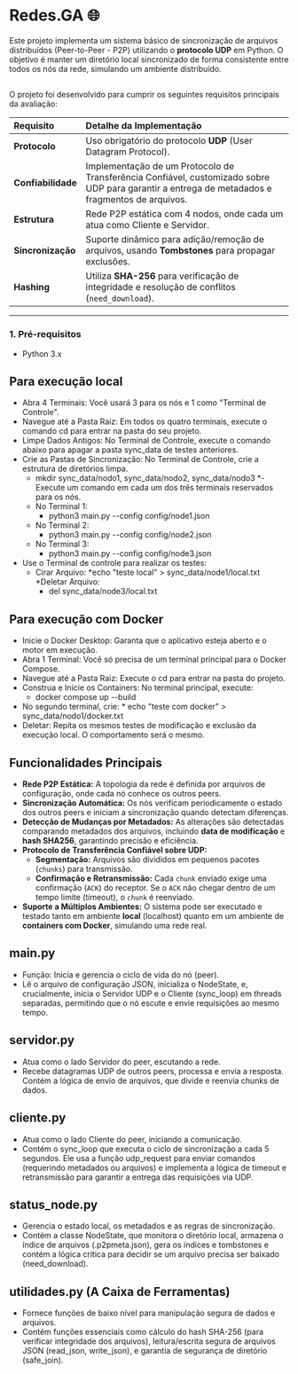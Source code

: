 # Redes.GA 🌐

Este projeto implementa um sistema básico de sincronização de arquivos distribuídos (Peer-to-Peer - P2P) utilizando o **protocolo UDP** em Python. O objetivo é manter um diretório local sincronizado de forma consistente entre todos os nós da rede, simulando um ambiente distribuído.

## 

O projeto foi desenvolvido para cumprir os seguintes requisitos principais da avaliação:

| Requisito | Detalhe da Implementação |
| :--- | :--- |
| **Protocolo** | Uso obrigatório do protocolo **UDP** (User Datagram Protocol). |
| **Confiabilidade** | Implementação de um Protocolo de Transferência Confiável, customizado sobre UDP para garantir a entrega de metadados e fragmentos de arquivos. |
| **Estrutura** | Rede P2P estática com 4 nodos, onde cada um atua como Cliente e Servidor. |
| **Sincronização** | Suporte dinâmico para adição/remoção de arquivos, usando **Tombstones** para propagar exclusões. |
| **Hashing** | Utiliza **SHA-256** para verificação de integridade e resolução de conflitos (`need_download`). |

---

### 1. Pré-requisitos
* Python 3.x
## Para execução local 
* Abra 4 Terminais: Você usará 3 para os nós e 1 como "Terminal de Controle".
* Navegue até a Pasta Raiz: Em todos os quatro terminais, execute o comando cd para entrar na pasta do seu projeto.
* Limpe Dados Antigos: No Terminal de Controle, execute o comando abaixo para apagar a pasta sync_data de testes anteriores.
* Crie as Pastas de Sincronização: No Terminal de Controle, crie a estrutura de diretórios limpa.
   * mkdir sync_data/nodo1, sync_data/nodo2, sync_data/nodo3
*-Execute um comando em cada um dos três terminais reservados para os nós.
  * No Terminal 1:
      * python3 main.py --config config/node1.json
  * No Terminal 2:
      * python3 main.py --config config/node2.json
  * No Terminal 3:
      * python3 main.py --config config/node3.json
* Use o Terminal de controle para realizar os testes:
   * Cirar Arquivo:
        *echo "teste local" > sync_data/node1/local.txt
    *Deletar Arquivo:
        * del sync_data/node3/local.txt

## Para execução com Docker
* Inicie o Docker Desktop: Garanta que o aplicativo esteja aberto e o motor em execução.
* Abra 1 Terminal: Você só precisa de um terminal principal para o Docker Compose.
* Navegue até a Pasta Raiz: Execute o cd para entrar na pasta do projeto.
* Construa e Inicie os Containers: No terminal principal, execute:
    * docker compose up --build
* No segundo terminal, crie:
       * echo "teste com docker" > sync_data/nodo1/docker.txt
* Deletar: Repita os mesmos testes de modificação e exclusão da execução local. O comportamento será o mesmo.
## Funcionalidades Principais

-   **Rede P2P Estática:** A topologia da rede é definida por arquivos de configuração, onde cada nó conhece os outros peers.
-   **Sincronização Automática:** Os nós verificam periodicamente o estado dos outros peers e iniciam a sincronização quando detectam diferenças.
-   **Detecção de Mudanças por Metadados:** As alterações são detectadas comparando metadados dos arquivos, incluindo **data de modificação** e **hash SHA256**, garantindo precisão e eficiência.
-   **Protocolo de Transferência Confiável sobre UDP:**
    -   **Segmentação:** Arquivos são divididos em pequenos pacotes (`chunks`) para transmissão.
    -   **Confirmação e Retransmissão:** Cada `chunk` enviado exige uma confirmação (`ACK`) do receptor. Se o `ACK` não chegar dentro de um tempo limite (timeout), o `chunk` é reenviado.
-   **Suporte a Múltiplos Ambientes:** O sistema pode ser executado e testado tanto em ambiente **local** (localhost) quanto em um ambiente de **containers com Docker**, simulando uma rede real.

## main.py 
* Função: Inicia e gerencia o ciclo de vida do nó (peer).
* Lê o arquivo de configuração JSON, inicializa o NodeState, e, crucialmente, inicia o Servidor UDP e o Cliente (sync_loop) em threads separadas, permitindo que o nó escute e envie requisições ao mesmo tempo.

## servidor.py 
* Atua como o lado Servidor do peer, escutando a rede.
* Recebe datagramas UDP de outros peers, processa e envia a resposta. Contém a lógica de envio de arquivos, que divide e reenvia chunks de dados.

## cliente.py 
 * Atua como o lado Cliente do peer, iniciando a comunicação.
 * Contém o sync_loop que executa o ciclo de sincronização a cada 5 segundos. Ele usa a função udp_request para enviar comandos (requerindo metadados ou arquivos) e implementa a lógica de timeout e retransmissão para garantir a entrega das requisições via UDP.

## status_node.py 
* Gerencia o estado local, os metadados e as regras de sincronização.
* Contém a classe NodeState, que monitora o diretório local, armazena o índice de arquivos (.p2pmeta.json), gera os índices e tombstones e contém a lógica crítica para decidir se um arquivo precisa ser baixado (need_download).

## utilidades.py (A Caixa de Ferramentas)
* Fornece funções de baixo nível para manipulação segura de dados e arquivos.
* Contém funções essenciais como cálculo do hash SHA-256 (para verificar integridade dos arquivos), leitura/escrita segura de arquivos JSON (read_json, write_json), e garantia de segurança de diretório (safe_join).
